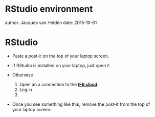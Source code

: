   RStudio environment
========================================================
author: Jacques van Helden
date: 2015-10-01

RStudio
========================================================

- Paste a post-it on the top of your laptop screen.
- If RStudio is installed on your laptop, just open it

- Otherwise
  1. Open an a connection to the **[IFB cloud](http://cloud.france-bioinformatique.fr/)**.
  2. Log in
  3.
- Once you see something like this, remove the post-it from the top of your laptop screen.
